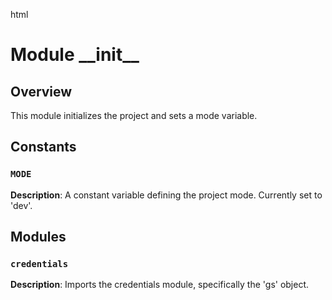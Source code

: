 html
<h1>Module __init__</h1>

<h2>Overview</h2>
<p>This module initializes the project and sets a mode variable.</p>

<h2>Constants</h2>

<h3><code>MODE</code></h3>

<p><strong>Description</strong>:  A constant variable defining the project mode.  Currently set to 'dev'.</p>


<h2>Modules</h2>

<h3><code>credentials</code></h3>

<p><strong>Description</strong>:  Imports the credentials module, specifically the 'gs' object.</p>
